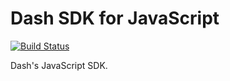 # Dash SDK for JavaScript

[![Build Status](https://travis-ci.com/dashaudio/dash-sdk-javascript.svg?token=j6b8xzvQsPodsJQUxCGM&branch=master)](https://travis-ci.com/dashaudio/dash-sdk-javascript)

Dash's JavaScript SDK.
